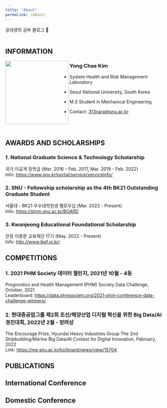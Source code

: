 ```yaml
---
title: "About"
permalink: /about/
---
```


공대생의 공부 블로그 🌙<br><br>

## INFORMATION

<img src="https://user-images.githubusercontent.com/104422044/165870366-744de3fe-29cb-4a84-827a-ad82928a339f.png" align="left" style="width:200px; height:200px">

### Yong Chae Kim <br>

- System Health and Risk Management Laboratory

- Seoul National University, South Korea

- M.S Student in Mechanical Engineering

- Contact: 313nara@snu.ac.kr

<br>
<br>


## AWARDS AND SCHOLARSHIPS

### 1. National Graduate Science & Technology Scholarship
국가 이공계 장학금 (Mar. 2016 – Feb. 2017, Mar. 2019 - Feb. 2022)<br>
Info: <a href="https://www.gov.kr/portal/service/serviceInfo/B55252900005">https://www.gov.kr/portal/service/serviceInfo/</a>
<br>

### 2. SNU - Fellowship scholarship as the 4th BK21 Outstanding Graduate Student
서울대 - BK21 우수대학원생 펠로우십 (Mar. 2022 - Present)<br>
Info: <a href="https://shrm.snu.ac.kr/index.php?hCode=BOARD&bo_idx=2&idx=912&page=view">https://shrm.snu.ac.kr/BOARD</a>
<br>

### 3. Kwanjeong Educational Foundational Scholarship
관정 이종환 교육재단 17기 (May. 2022 - Present)<br>
Info: <a href="http://www.ikef.or.kr/">http://www.ikef.or.kr/</a>
<br>



## COMPETITIONS

### 1. 2021 PHM Society 데이터 챌린지, 2021년 10월 - 4등
Prognostics and Health Management (PHM) Society Data Challenge, October, 2021<br>
Leaderboard: <a href="https://data.phmsociety.org/2021-phm-conference-data-challenge-winners/">https://data.phmsociety.org/2021-phm-conference-data-challenge-winners/</a>
<br>

### 2. 현대중공업그룹 제2회 조선/해양산업 디지털 혁신을 위한 Big Data/AI 경진대회, 2022년 2월 - 장려상
The Encourage Prize, Hyundai Heavy Industries Group The 2nd Shipbuilding/Marine Big Data/AI Contest for Digital Innovation, February, 2022<br>
Link: <a href="https://me.snu.ac.kr/ko/board/news/view/15704">https://me.snu.ac.kr/ko/board/news/view/15704</a>
<br>


## PUBLICATIONS


## International Conference


## Domestic Conference

